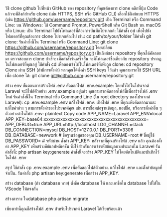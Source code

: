 วิธี clone github
ไปที่หน้า GitHub ของ repository ที่คุณต้องการ clone
คลิกที่ปุ่ม Code แล้วจะมีลิงก์สำหรับ clone (เช่น HTTPS, SSH หรือ GitHub CLI)
เลือกใช้ลิงก์แบบ HTTPS (เช่น https://github.com/username/repository.git)
เปิด Terminal หรือ Command Line:
บน Windows: ใช้ Command Prompt, PowerShell หรือ Git Bash
บน macOS หรือ Linux: เปิด Terminal
ไปยังโฟลเดอร์ที่ต้องการบันทึกโปรเจกต์:
ใช้คำสั่ง cd เพื่อไปยังโฟลเดอร์ที่คุณต้องการ clone โปรเจกต์ลงไป เช่น:
cd path/to/your/folder
ใช้คำสั่ง git clone: รันคำสั่งนี้ใน Terminal หรือ Command Line:
git clone https://github.com/username/repository.git
โดยเปลี่ยน https://github.com/username/repository.git เป็นลิงก์ของ repository ที่คุณได้คัดลอกมา
ตรวจสอบการ clone สำเร็จ:
เมื่อคำสั่งรันเสร็จสิ้น จะมีโฟลเดอร์ชื่อเดียวกับ repository ปรากฏในโฟลเดอร์ที่คุณอยู่
ใช้คำสั่ง cd เพื่อลองเข้าไปในโฟลเดอร์ที่เพิ่งถูก clone:
cd repository
Clone ผ่าน SSH (ถ้ามีการตั้งค่า)
หากคุณได้ตั้งค่า SSH keys ไว้แล้ว คุณสามารถใช้ SSH URL เพื่อ clone ได้:
git clone git@github.com:username/repository.git

สร้าง env
ขั้นตอนการสร้างไฟล์ .env
คัดลอกไฟล์ .env.example: โดยทั่วไปในโปรเจกต์ Laravel จะมีไฟล์ตัวอย่าง .env.example อยู่แล้ว คุณสามารถคัดลอกไฟล์นี้เพื่อสร้างไฟล์ .env ใหม่
รันคำสั่งนี้ใน Terminal หรือ Command Line (ใน root directory ของโปรเจกต์ Laravel):
cp .env.example .env
แก้ไขไฟล์ .env: เปิดไฟล์ .env ที่คุณเพิ่งคัดลอกมาและแก้ไขค่าต่าง ๆ ตามการตั้งค่าของโปรเจกต์คุณ เช่น การเชื่อมต่อฐานข้อมูล, แอปชื่อ, หรือการตั้งค่าอื่น ๆ
ตัวอย่างค่าในไฟล์ .env:
plaintext
Copy code
APP_NAME=Laravel
APP_ENV=local
APP_KEY=base64:xxxxxxxxxxxxxxxxxxxxxxxxxxxxxxxxxxxxxxxxxxx=
APP_DEBUG=true
APP_URL=http://localhost
LOG_CHANNEL=stack
DB_CONNECTION=mysql
DB_HOST=127.0.0.1
DB_PORT=3306
DB_DATABASE=newwork  # ชื่อฐานข้อมูลของคุณ
DB_USERNAME=root     # ชื่อผู้ใช้
DB_PASSWORD=         # รหัสผ่าน
ตั้งค่า APP_KEY: หลังจากที่คุณสร้างไฟล์ .env แล้ว คุณต้องตั้งค่า APP_KEY เพื่อสร้างคีย์แอปพลิเคชัน ซึ่งใช้สำหรับการเข้ารหัสข้อมูลบางประเภทใน Laravel
รันคำสั่งนี้:
php artisan key:generate
คำสั่งนี้จะสร้าง APP_KEY ให้โดยอัตโนมัติและบันทึกไว้ในไฟล์ .env

สรุป
ใช้คำสั่ง cp .env.example .env เพื่อคัดลอกไฟล์ตัวอย่าง.
แก้ไขไฟล์ .env และตั้งค่าข้อมูลที่จำเป็น.
รันคำสั่ง php artisan key:generate เพื่อสร้าง APP_KEY.

สร้าง database (ถ้า database หาย)
ตั้งชื่อ database ให้ และเอาชื่อใน database ไปใส่ใน VScode ให้ตรงกัน

สร้างตาราง ในdatabase 
php artisan migrate










เพียงเท่านี้คุณก็สร้างไฟล์ .env สำหรับโปรเจกต์ Laravel ได้เรียบร้อยแล้ว
